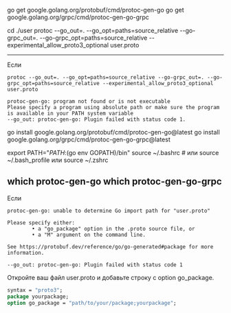 go get google.golang.org/protobuf/cmd/protoc-gen-go
go get google.golang.org/grpc/cmd/protoc-gen-go-grpc

cd ./user
protoc --go_out=. --go_opt=paths=source_relative --go-grpc_out=. --go-grpc_opt=paths=source_relative --experimental_allow_proto3_optional user.proto

---
Если

```shell
protoc --go_out=. --go_opt=paths=source_relative --go-grpc_out=. --go-grpc_opt=paths=source_relative --experimental_allow_proto3_optional user.proto

protoc-gen-go: program not found or is not executable
Please specify a program using absolute path or make sure the program is available in your PATH system variable
--go_out: protoc-gen-go: Plugin failed with status code 1.
```

go install google.golang.org/protobuf/cmd/protoc-gen-go@latest
go install google.golang.org/grpc/cmd/protoc-gen-go-grpc@latest

export PATH="$PATH:$(go env GOPATH)/bin"
source ~/.bashrc  # или source ~/.bash_profile или source ~/.zshrc

which protoc-gen-go
which protoc-gen-go-grpc
---

Если
```shell
protoc-gen-go: unable to determine Go import path for "user.proto"

Please specify either:
        • a "go_package" option in the .proto source file, or
        • a "M" argument on the command line.

See https://protobuf.dev/reference/go/go-generated#package for more information.

--go_out: protoc-gen-go: Plugin failed with status code 1
```

Откройте ваш файл user.proto и добавьте строку с option go_package.
```protobuf
syntax = "proto3";
package yourpackage;
option go_package = "path/to/your/package;yourpackage";
```



